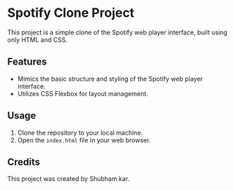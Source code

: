 # Spotify Clone Project

This project is a simple clone of the Spotify web player interface, built using only HTML and CSS.

## Features

- Mimics the basic structure and styling of the Spotify web player interface.
- Utilizes CSS Flexbox for layout management.

## Usage

1. Clone the repository to your local machine.
2. Open the `index.html` file in your web browser.

## Credits

This project was created by Shubham kar.
